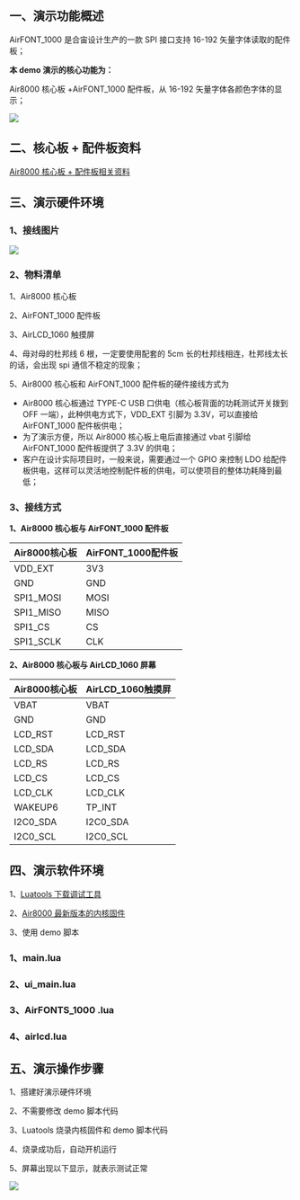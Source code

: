 ## 一、演示功能概述

AirFONT_1000 是合宙设计生产的一款 SPI 接口支持 16-192 矢量字体读取的配件板；

**本 demo 演示的核心功能为：**

Air8000 核心板 +AirFONT_1000 配件板，从 16-192 矢量字体各颜色字体的显示；

![](static/ZNDPbQJ69os91Gxzlmecxtd5nMc.jpg)

## 二、核心板 + 配件板资料

[Air8000 核心板 + 配件板相关资料](https://docs.openluat.com/air8000/product/shouce/)

## 三、演示硬件环境

### 1、接线图片

![](static/YMInbqkyNolu63x1M6KcIcwynxf.jpg)

### **2、物料清单**

1、Air8000 核心板

2、AirFONT_1000 配件板

3、AirLCD_1060 触摸屏

4、母对母的杜邦线 6 根，一定要使用配套的 5cm 长的杜邦线相连，杜邦线太长的话，会出现 spi 通信不稳定的现象；

5、Air8000 核心板和 AirFONT_1000 配件板的硬件接线方式为

- Air8000 核心板通过 TYPE-C USB 口供电（核心板背面的功耗测试开关拨到 OFF 一端），此种供电方式下，VDD_EXT 引脚为 3.3V，可以直接给 AirFONT_1000 配件板供电；
- 为了演示方便，所以 Air8000 核心板上电后直接通过 vbat 引脚给 AirFONT_1000 配件板提供了 3.3V 的供电；
- 客户在设计实际项目时，一般来说，需要通过一个 GPIO 来控制 LDO 给配件板供电，这样可以灵活地控制配件板的供电，可以使项目的整体功耗降到最低；

### **3、接线方式**

**1、Air8000 核心板与 AirFONT_1000 配件板**

| Air8000核心板 | AirFONT_1000配件板 |
| --- | --- |
| VDD_EXT | 3V3 |
| GND | GND |
| SPI1_MOSI | MOSI |
| SPI1_MISO | MISO |
| SPI1_CS | CS |
| SPI1_SCLK | CLK |


**2、Air8000 核心板与 AirLCD_1060 屏幕**

| Air8000核心板 | AirLCD_1060触摸屏 |
| --- | --- |
| VBAT | VBAT |
| GND | GND |
| LCD_RST | LCD_RST |
| LCD_SDA | LCD_SDA |
| LCD_RS | LCD_RS |
| LCD_CS | LCD_CS |
| LCD_CLK | LCD_CLK |
| WAKEUP6 | TP_INT |
| I2C0_SDA | I2C0_SDA |
| I2C0_SCL | I2C0_SCL |

## 四、演示软件环境

1、[Luatools 下载调试工具](https://docs.openluat.com/air780egh/luatos/common/download/?h=luatools)

2、[Air8000 最新版本的内核固件](https://docs.openluat.com/air8000/luatos/firmware/)

3、使用 demo 脚本

### **1、main.lua**


### **2、ui_main.lua**


### **3、AirFONTS_1000 .lua**


### 4、airlcd.lua



## 五、演示操作步骤

1、搭建好演示硬件环境

2、不需要修改 demo 脚本代码

3、Luatools 烧录内核固件和 demo 脚本代码

4、烧录成功后，自动开机运行

5、屏幕出现以下显示，就表示测试正常

![](static/DJM7bIVCPo4Aa1xcUZhcNNhwnud.jpg)
